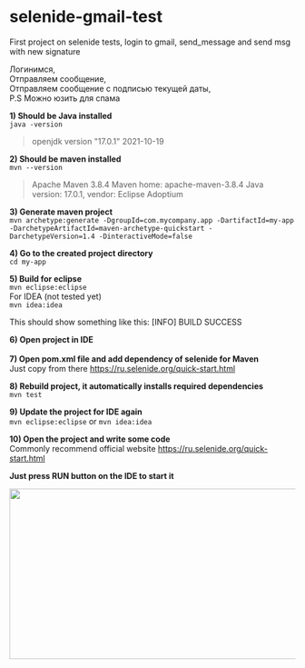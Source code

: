 # selenide-gmail-test
First project on selenide tests, login to gmail, send_message and send msg with new signature

Логинимся,<br>
Отправляем сообщение,<br>
Отправляем сообщение с подписью текущей даты,<br>
P.S Можно юзить для спама<br>


**1) Should be Java installed**<br>
`java -version`

>openjdk version "17.0.1" 2021-10-19

**2) Should be maven installed**<br>
`mvn --version`

>Apache Maven 3.8.4 
>Maven home: apache-maven-3.8.4
>Java version: 17.0.1, vendor: Eclipse Adoptium

**3) Generate maven project**<br>
`mvn archetype:generate -DgroupId=com.mycompany.app -DartifactId=my-app -DarchetypeArtifactId=maven-archetype-quickstart -DarchetypeVersion=1.4 -DinteractiveMode=false`

**4) Go to the created project directory**<br>
`cd my-app `

**5) Build for eclipse**<br>
`mvn eclipse:eclipse`<br>
For IDEA (not tested yet)<br>
`mvn idea:idea`

This should show something like this: [INFO] BUILD SUCCESS

**6) Open project in IDE**<br><br>
**7) Open pom.xml file and add dependency of selenide for Maven**<br>
Just copy from there https://ru.selenide.org/quick-start.html

**8) Rebuild project, it automatically installs required dependencies**<br>
`mvn test`

**9) Update the project for IDE again**<br>
`mvn eclipse:eclipse`  or  `mvn idea:idea`

**10) Open the project and write some code**<br>
Commonly recommend official website  https://ru.selenide.org/quick-start.html


**Just press RUN button on the IDE to start it**

<img src="https://user-images.githubusercontent.com/89765480/149645341-5f2ff409-6117-419c-87c0-496dcafc2993.png" width="800" height="300" />
